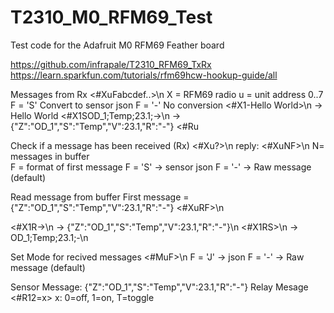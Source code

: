 # T2310_M0_RFM69_Test

Test code for the Adafruit M0 RFM69 Feather board

https://github.com/infrapale/T2310_RFM69_TxRx
https://learn.sparkfun.com/tutorials/rfm69hcw-hookup-guide/all


Messages from Rx
  <#XuFabcdef..>\n
    X = RFM69 radio 
    u = unit address 0..7 
    F = 'S' Convert to sensor json
    F = '-' No conversion
  <#X1-Hello World>\n       -> Hello World
  <#X1SOD_1;Temp;23.1;->\n  -> {"Z":"OD_1","S":"Temp","V":23.1,"R":"-"}
  <#Ru

Check if a message has been received (Rx)
  <#Xu?>\n 
  reply:  <#XuNF>\n 
    N= messages in buffer   
    F = format of first message
    F = 'S' -> sensor json
    F = '-' -> Raw message  (default)

Read message from buffer
  First message =  {"Z":"OD_1","S":"Temp","V":23.1,"R":"-"}
  <#XuRF>\n

  <#X1R->\n -> {"Z":"OD_1","S":"Temp","V":23.1,"R":"-"}\n
  <#X1RS>\n -> OD_1;Temp;23.1;-\n

Set Mode for recived messages
  <#MuF>\n 
    F = 'J' -> json
    F = '-' -> Raw message  (default)


Sensor Message:  {"Z":"OD_1","S":"Temp","V":23.1,"R":"-"}
Relay Mesage      <#R12=x>   x:  0=off, 1=on, T=toggle
